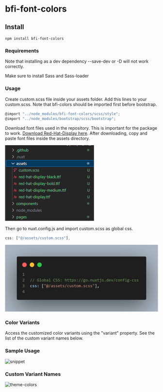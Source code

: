 # bfi-font-colors

## Install

```
npm install bfi-font-colors
```

### Requirements

Note that installing as a dev dependency --save-dev 
or -D will not work correctly.

Make sure to install Sass and Sass-loader


### Usage


Create custom.scss file inside your assets folder.
Add this lines to your custom.scss.
Note that bfi-colors should be imported first before bootstrap.

```js live=true
@import "../node_modules/bfi-font-colors/scss/style";
@import "../node_modules/bootstrap/scss/bootstrap";
```


Download font files used in the repository.
This is important for the package to work.
[Download Red-Hat-Display here](https://github.com/jiharaguiapal/red-hat-display-font/archive/refs/heads/fonts.zip).
After downloading, copy and paste font files inside the assets directory.

![assets](https://github.com/jiharaguiapal/bfi-theme/blob/main/scss/assets.png)


Then go to nuxt.config.js and import custom.scss as global css.


```js live=true
css: ["@/assets/custom.scss"],
```
![nuxt](https://github.com/jiharaguiapal/bfi-theme/blob/main/scss/nuxt-add-css.png)

<!-- 
```css live=true

  "bfi-success":#00A651,
  "bfi-danger":#E84D2E,
  "bfi-warning":#FEC006,
  "bfi-edit":#EE8400,
  "bfi-text":#363636,
  "bfi-subtext":#193C2A,
``` -->

### Color Variants

Access the customized color variants using the "variant" property.
See the list of the custom variant names below.


### Sample Usage

![snippet](https://github.com/jiharaguiapal/bfi-theme/blob/main/scss/snippet.png)


### Custom Variant Names

![theme-colors](https://github.com/jiharaguiapal/bfi-theme/blob/main/scss/theme-colors.png)

<!-- ### Compiles and minifies for production

```
npm run build
```

### Lints and fixes files

```
npm run lint
```

### Customize configuration -->

<!-- See [Configuration Reference](https://cli.vuejs.org/config/).
"# publish-test"
"# publish-test" -->
